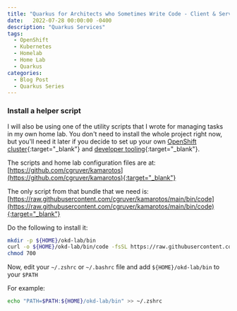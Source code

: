 ```yaml
---
title: "Quarkus for Architects who Sometimes Write Code - Client & Server"
date:   2022-07-28 00:00:00 -0400
description: "Quarkus Services"
tags:
  - OpenShift
  - Kubernetes
  - Homelab
  - Home Lab
  - Quarkus
categories:
  - Blog Post
  - Quarkus Series
---
```


### Install a helper script

I will also be using one of the utility scripts that I wrote for managing tasks in my own home lab.  You don't need to install the whole project right now, but you'll need it later if you decide to set up your own [OpenShift cluster](/home-lab/lab-intro/){:target="_blank"} and [developer tooling](https://upstreamwithoutapaddle.com/blog%20post/2022/06/25/API-Dev-Tools.html){:target="_blank"}.

The scripts and home lab configuration files are at: [https://github.com/cgruver/kamarotos](https://github.com/cgruver/kamarotos){:target="_blank"}

The only script from that bundle that we need is: [https://raw.githubusercontent.com/cgruver/kamarotos/main/bin/code](https://raw.githubusercontent.com/cgruver/kamarotos/main/bin/code){:target="_blank"}

Do the following to install it:

```bash
mkdir -p ${HOME}/okd-lab/bin
curl -o ${HOME}/okd-lab/bin/code -fsSL https://raw.githubusercontent.com/cgruver/kamarotos/main/bin/code
chmod 700
```

Now, edit your `~/.zshrc` or `~/.bashrc` file and add `${HOME}/okd-lab/bin` to your `$PATH`

For example:

```bash
echo "PATH=$PATH:${HOME}/okd-lab/bin" >> ~/.zshrc
```

